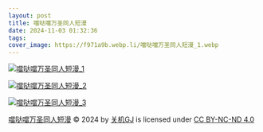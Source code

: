 ```yaml
---
layout: post
title: 噹哒噹万圣同人短漫
date: 2024-11-03 01:32:36
tags:
cover_image: https://f971a9b.webp.li/噹哒噹万圣同人短漫_1.webp
---
```


[![噹哒噹万圣同人短漫_1](https://f971a9b.webp.li/噹哒噹万圣同人短漫_1.webp)](https://pic.guanjigj.green/噹哒噹万圣同人短漫_1.webp)

[![噹哒噹万圣同人短漫_2](https://f971a9b.webp.li/噹哒噹万圣同人短漫_2.webp)](https://pic.guanjigj.green/噹哒噹万圣同人短漫_2.webp)

[![噹哒噹万圣同人短漫_3](https://f971a9b.webp.li/噹哒噹万圣同人短漫_3.webp)](https://pic.guanjigj.green/噹哒噹万圣同人短漫_3.webp)

[噹哒噹万圣同人短漫](https://guanjigj.green/噹哒噹万圣同人短漫) © 2024 by [关机GJ](https://guanjigj.green) is licensed under [CC BY-NC-ND 4.0](https://creativecommons.org/licenses/by-nc-nd/4.0/)